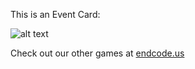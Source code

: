This is an Event Card: 
 
 ![alt text](Redistribution?raw=true "Event Card")  
 
 
 
 
 
 Check out our other games at [endcode.us](https://endcode.us/)